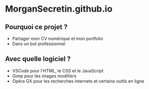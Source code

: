 # MorganSecretin.github.io

## Pourquoi ce projet ?
- Partager mon CV numérique et mon portfolio
- Dans un but professionnel

## Avec quelle logiciel ?
- VSCode pour l'HTML, le CSS et le JavaScript
- Gimp pour les images modifiers
- Opéra GX pour les recherches internets et certains outils en ligne
